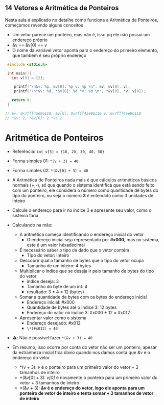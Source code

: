 ## 14 Vetores e Aritmética de Ponteiros

Nesta aula é explicado no detalhe como funciona a Aritmética de Ponteiros, começamos revendo alguns conceitos

- Um vetor parece um ponteiro, mas não é, isso pq ele não possui um endereço próprio
- &v == &v[0] == v
- O nome da variável vetor aponta para o endereço do primeiro elemento, que também é seu próprio endereço

```c
 #include <stdio.h>

 int main(){
   int v[5] = {2};

    printf("\n&v: %p, &v[0]: %p v: %p \n", &v, &v[0], v);
    printf("\n*&v: %d, *&v[0]: %d *v: %d \n", *&v[0], *v, v[0]);

   return 0;
 }

// &v: 0x7fff4ae96110, &v[0]: 0x7fff4ae96110 v: 0x7fff4ae96110
// *&v: 2, *&v[0]: 2 *v: 2
```

# Aritmética de Ponteiros

- Referência: `int v[5] = {10, 20, 30, 40, 50}`

- Forma simples 01: `*(v + 3) = 40`
- Forma simples 02: `*(&v[0] + 3) = 40`

- A Aritmética de Ponteiros nada mais é que cálculos aritméticos básicos normais (+,-), só que quando o sistema identifica que está sendo feito com um ponteiro, ele considera o número como quantidade de bytes do tipo do ponteiro, ou seja o número **3** é entendido como 3 unidades de inteiro

- Calcule o endereço para ir no índice 3 e apresente seu valor, como o sistema faria
- Calculando na mão:

  - A aritmética começa identificando o endereço inicial do vetor
    - O endereço inicial seja representado por **#x000**, mas no sistema, este é um valor héxadecimal
  - É necessário saber o tipo de dado que o vetor contém
    - Tipo do vetor: Inteiro
  - Descobrir qual o tamanho de bytes que o tipo do vetor ocupa
    - Tamanho de um inteiro: 4 bytes
  - Multiplicar o índice que se deseja ir pelo tamanho de bytes do tipo do vetor
    - índice deseja: 3
    - Tamanho do byte de um int: 4
    - resultado: 3 \* 4 = 12 (bytes)
  - Somar a quantidade de bytes com os bytes do endereço inicial
    - Endereço inicial: #x000
    - Quantidade de bytes até o índice 3: 12 bytes
    - Endereço do valor no índice 3: #x000 + 12 = #x012
  - Apresentar valor como o sistema
    - Endereço desejado: #x012
    - `\*(#x012) = 40`

- ⚠️: Não é possível fazer `*(&v + 3) = 40`
- Em resumo, isso ocorre por conta do vetor não ser um ponteiro, apesar da estranheza inicial fica óbvio quando nos damos conta que _&v_ é o endereço do vetor
  - \*(v + 3): _v_ é o ponteiro para um primeiro valor do vetor + 3 tamanhos de inteiro
  - \*(&v[0] + 3): _v[0]_ é novamente o ponteiro para um primeiro valor do vetor + 3 tamanhos de inteiro
  - \*(&v + 3): **_&v_ é o endereço do vetor, logo ele aponta para um ponteiro de vetor de inteiro e tenta somar + 3 tamanhos de vetor de inteiro**

